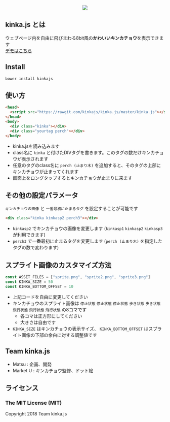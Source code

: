 <p align="center">
<img src="https://kinkajs.github.io/kinka.js/kinkajs.png">
</p>

## kinka.js とは
ウェブページ内を自由に飛びまわる8bit風の**かわいいキンカチョウ**を表示できます  
[デモはこちら](https://kinkajs.github.io/kinka.js/)


## Install

    bower install kinkajs

## 使い方
```html
<head>
  <script src="https://rawgit.com/kinkajs/kinka.js/master/kinka.js"></script>
</head>
<body>
  <div class="kinka"></div>
  <div class="yourtag perch"></div>
</body>
```
* kinka.jsを読み込みます
* class名に `kinka` と付けたDIVタグを書きます。このタグの数だけキンカチョウが表示されます
* 任意のタグのclass名に `perch (止まり木)` を追加すると、そのタグの上部にキンカチョウが止まってくれます
* 画面上をロングタップするとキンカチョウが止まりに来ます

## その他の設定パラメータ
`キンカチョウの画像` と `一番最初に止まるタグ` を設定することが可能です
```html
<div class="kinka kinkasp2 perch3"></div>
```
* `kinkasp2` でキンカチョウの画像を変更します (`kinkasp1` `kinkasp2` `kinkasp3` が利用できます)
* `perch3` で一番最初に止まるタグを変更します (`perch (止まり木)` を指定したタグの数で変わります)

## スプライト画像のカスタマイズ方法
```javascript
const ASSET_FILES = ["sprite.png", "sprite2.png", "sprite3.png"]
const KINKA_SIZE = 50
const KINKA_BOTTOM_OFFSET = 10
```
* 上記コードを自由に変更してください
* キンカチョウのスプライト画像は `停止状態` `停止状態` `停止状態` `歩き状態` `歩き状態` `飛行状態` `飛行状態` `飛行状態` の8コマです
    * 各コマは正方形にしてください
    * 大きさは自由です
* `KINKA_SIZE` はキンカチョウの表示サイズ、 `KINKA_BOTTOM_OFFSET` はスプライト画像の下部の余白に対する調整値です

## Team kinka.js
* Matsu : 企画、開発
* Market U : キンカチョウ監修、ドット絵

## ライセンス
### The MIT License (MIT)  

Copyright 2018 Team kinka.js